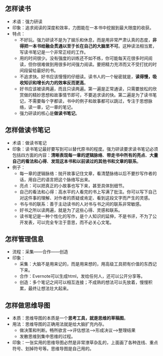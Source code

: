 
## 怎样读书

- 术语：强力研读
- 印象：追求阅读的深度和效率，力图能在一本书中挖掘到最大限度的收获。
- 特点：
	- 不好玩。强力研读不是为了娱乐和休息，而是用非常严肃认真的态度，**非得把一本书给融会贯通以至于长在自己的大脑里不可**。这种读法相当累，写读书笔记是一个非常正经的工作。
	- 用的时间很少。没有强度的训练还不如不练，你可能每天花很多时间阅读，但你很难做到用很多时间强力阅读。要把精力充沛而又不受打扰的时间段留给最好的书。
	- 不追求快。好书应该慢慢的仔细读。读书人的一个秘密就是，**读得慢，吸收知识和增长内力的效率反而更高**。
	- 好书应该被读两遍，而且只读两遍。第一遍是正常通读，只需要放松的欣赏做的精妙思想和故事情节即可，不要追求读的快。第二遍是为了读书笔记，不需要每个字都读，书中的例子和故事都可以跳过，专注于思想脉络，读一章，记一章的笔记。
	- 强力研读的核心是**做读书笔记**。

## 怎样做读书笔记

- 术语：做读书笔记
- 印象：读书笔记最好要写到可以替代原书的程度。强力研读要求读书笔记必须包括四方面的内容：**清晰表现每一章的逻辑脉络**、**带走书中所有的亮点**、**大量自己的看法和心得**、**发现这本书和以前读过的其他书和文章的联系**。
- 例子：
	- 每一章的逻辑脉络：抛开故事记住文章，看清楚脉络以后不要抄写作者的话，用自己的语言把这个脉络写出来。
	- 亮点：可以把真正的小故事也写下来，甚至具体到细节。
	- 自己的看法和心得：高水平的人看完的书上写满了批注。你可以写下自己对这件事的理解、对作者的质疑或肯定、看到这段文字而产生的灵感。
	- 书与书的联系：善于主动读书的人对书与书之间的联系非常敏感。
	- 好书之所以读两遍，就是为了这些心得、灵感和联系。
	- 读书笔记是一种个性化的写作，是个人知识的延伸，不是书评，不为了公开发表，可以完全专注于意思，而不必关心文笔。

## 怎样管理信息
- 流程：采集——合作——创造
- 印象：
	- 采集：大脑不是用来记的，而是用来想的，用高级工具把有价值的东西记下来。
	- 合作：Evernote可以生成html，发给任何人，还可以公开分享等。
	- 创造：多个笔记之间可以相互连接；不成熟的想法可以先放着，慢慢积累，最终让想法壮大起来。

## 怎样做思维导图
- 本质：思维导图的本质是一个**思考工具，就是思维的草稿图**。
- 用法：思维导图的正确用法就是给大脑扩充内存。
	- 做决策和判断。畅所欲言——\>评估想法——\>形成决议——\>整理结果
	- 发散思维到集中思维的过程。
- 印象：一张实用的思维导图必然是非常潦草杂乱的，上面画了各种连线、重点符号、划掉符号等。思维导图是自己用的。